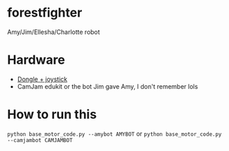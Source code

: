 # forestfighter
Amy/Jim/Ellesha/Charlotte robot

# Hardware
- [Dongle + joystick](https://thepihut.com/products/raspberry-pi-compatible-wireless-gamepad-controller?variant=38135423121)
- CamJam edukit or the bot Jim gave Amy, I don't remember lols

# How to run this
`python base_motor_code.py --amybot AMYBOT` or `python base_motor_code.py --camjambot CAMJAMBOT`
